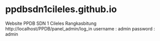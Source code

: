 # ppdbsdn1cileles.github.io
Website PPDB SDN 1 Cileles Rangkasbitung
http://localhost/PPDB/panel_admin/log_in
username : admin
password : admin
